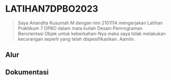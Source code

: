 # LATIHAN7DPBO2023
> Saya Anandita Kusumah M dengan nim 2101114 mengerjakan Latihan Praktikum 7 DPBO dalam mata kuliah Desain Pemrograman Berorientasi Objek untuk keberkahan-Nya maka saya tidak melakukan kecurangan seperti yang telah dispesifikasikan. Aamiin.

## Alur

## Dokumentasi
